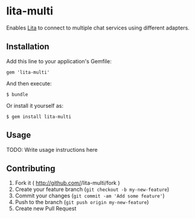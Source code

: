 # lita-multi

Enables [Lita][1] to connect to multiple chat services using different
adapters.

## Installation

Add this line to your application's Gemfile:

    gem 'lita-multi'

And then execute:

    $ bundle

Or install it yourself as:

    $ gem install lita-multi

## Usage

TODO: Write usage instructions here

## Contributing

1. Fork it ( http://github.com/<my-github-username>/lita-multi/fork )
2. Create your feature branch (`git checkout -b my-new-feature`)
3. Commit your changes (`git commit -am 'Add some feature'`)
4. Push to the branch (`git push origin my-new-feature`)
5. Create new Pull Request

[1]: https://github.com/jimmycuadra/lita
